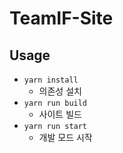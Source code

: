 # TeamIF-Site

## Usage

- `yarn install`
    - 의존성 설치
- `yarn run build`
    - 사이트 빌드
- `yarn run start`
    - 개발 모드 시작